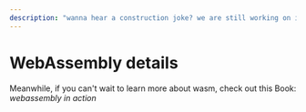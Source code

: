 ```yaml
---
description: "wanna hear a construction joke? we are still working on it"
---
```

# WebAssembly details

Meanwhile, if you can't wait to learn more about wasm, check out this Book: _webassembly in action_
